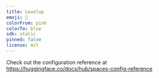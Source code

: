 ```yaml
---
title: Levelup
emoji: 🚀
colorFrom: pink
colorTo: blue
sdk: static
pinned: false
license: mit
---
```


Check out the configuration reference at https://huggingface.co/docs/hub/spaces-config-reference
